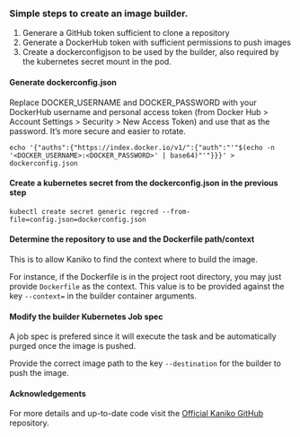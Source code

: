 ### Simple steps to create an image builder.

1. Generare a GitHub token sufficient to clone a repository
2. Generate a DockerHub token with sufficient permissions to push images
3. Create a dockerconfigjson to be used by the builder, also required by the kubernetes secret mount in the pod.

#### Generate dockerconfig.json
Replace DOCKER_USERNAME and DOCKER_PASSWORD with your DockerHub username and personal access token (from Docker Hub > Account Settings > Security > New Access Token) and use that as the password. It’s more secure and easier to rotate.

```
echo '{"auths":{"https://index.docker.io/v1/":{"auth":"'"$(echo -n '<DOCKER_USERNAME>:<DOCKER_PASSWORD>' | base64)"'"}}}' > dockerconfig.json
```
#### Create a kubernetes secret from the dockerconfig.json in the previous step

```
kubectl create secret generic regcred --from-file=config.json=dockerconfig.json
```

#### Determine the repository to use and the Dockerfile path/context

This is to allow Kaniko to find the context where to build the image.

For instance, if the Dockerfile is in the project root directory, you may just provide `Dockerfile` as the context. This value is to be provided against the key `--context=` in the builder container arguments.

#### Modify the builder Kubernetes Job spec
A job spec is prefered since it will execute the task and be automatically purged once the image is pushed.

Provide the correct image path to the key `--destination` for the builder to push the image.

#### Acknowledgements
For more details and up-to-date code visit the [Official Kaniko GitHub](https://github.com/GoogleContainerTools/kaniko?tab=readme-ov-file#running-kaniko-in-a-kubernetes-cluster) repository.